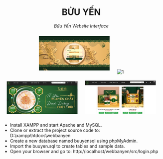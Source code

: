 
<div align="center" size="30">

# BỬU YẾN
  _Bửu Yến Website Interface_
</div>
  
<p align="center">
  <img src="docs/Picture2.jpg" alt="1" width="45%" style="margin:10px;">
  <img src="docs/Picture9.png" alt="1" width="45%" style="margin:10px;">
  <img src="docs/Picture11.jpg" alt="1" width="45%" style="margin:10px;">
  <img src="docs/Picture14.jpg" alt="1" width="45%" style="margin:10px;">
</p>


- Install XAMPP and start Apache and MySQL.
- Clone or extract the project source code to: D:\xampp\htdocs\webbanyen
- Create a new database named buuyensql using phpMyAdmin.
- Import the buuyen.sql to create tables and sample data.
- Open your browser and go to: http://localhost/webbanyen/src/login.php
